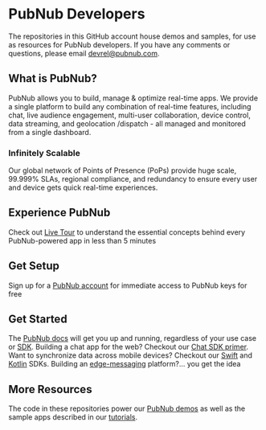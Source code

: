# PubNub Developers

The repositories in this GitHub account house demos and samples, for use as resources for PubNub developers.  If you have any comments or questions, please email [devrel@pubnub.com](devrel@pubnub.com).

## What is PubNub? 

PubNub allows you to build, manage & optimize real-time apps.  We provide a single platform to build any combination of real-time features, including chat, live audience engagement, multi-user collaboration, device control, data streaming, and geolocation /dispatch - all managed and monitored from a single dashboard.

### Infinitely Scalable

Our global network of Points of Presence (PoPs) provide huge scale, 99.999% SLAs, regional compliance, and redundancy to ensure every user and device gets quick real-time experiences.

## Experience PubNub

Check out [Live Tour](https://www.pubnub.com/tour/introduction/) to understand the essential concepts behind every PubNub-powered app in less than 5 minutes

## Get Setup

Sign up for a [PubNub account](https://admin.pubnub.com/signup/) for immediate access to PubNub keys for free

## Get Started

The [PubNub docs](https://www.pubnub.com/docs) will get you up and running, regardless of your use case or [SDK](https://www.pubnub.com/docs/sdks).  Building a chat app for the web?  Checkout our [Chat SDK primer](https://www.pubnub.com/docs/chat/chat-sdk/overview). Want to synchronize data across mobile devices?  Checkout our [Swift](https://www.pubnub.com/docs/sdks/swift) and [Kotlin](https://www.pubnub.com/docs/sdks/kotlin) SDKs.  Building an [edge-messaging](https://www.pubnub.com/solutions/edge-messaging/) platform?... you get the idea

## More Resources

The code in these repositories power our [PubNub demos](https://www.pubnub.com/demos/) as well as the sample apps described in our [tutorials](https://www.pubnub.com/tutorials/). 